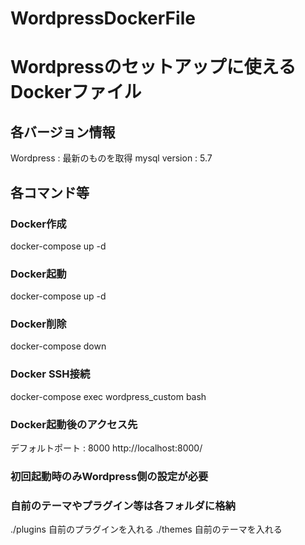 # WordpressDockerFile

# Wordpressのセットアップに使えるDockerファイル

## 各バージョン情報
Wordpress : 最新のものを取得
mysql version : 5.7

## 各コマンド等

### Docker作成
docker-compose up -d

### Docker起動
docker-compose up -d

### Docker削除
docker-compose down

### Docker SSH接続
docker-compose exec wordpress_custom bash

### Docker起動後のアクセス先
デフォルトポート : 8000
http://localhost:8000/

### 初回起動時のみWordpress側の設定が必要

### 自前のテーマやプラグイン等は各フォルダに格納
./plugins 自前のプラグインを入れる
./themes  自前のテーマを入れる

